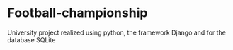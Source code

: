 # Football-championship
University project realized using python, the framework Django and for the database SQLite
